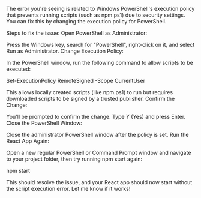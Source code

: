 The error you're seeing is related to Windows PowerShell's execution policy that prevents running scripts (such as npm.ps1) due to security settings. You can fix this by changing the execution policy for PowerShell.

Steps to fix the issue:
Open PowerShell as Administrator:

Press the Windows key, search for "PowerShell", right-click on it, and select Run as Administrator.
Change Execution Policy:

In the PowerShell window, run the following command to allow scripts to be executed:

Set-ExecutionPolicy RemoteSigned -Scope CurrentUser

This allows locally created scripts (like npm.ps1) to run but requires downloaded scripts to be signed by a trusted publisher.
Confirm the Change:

You'll be prompted to confirm the change. Type Y (Yes) and press Enter.
Close the PowerShell Window:

Close the administrator PowerShell window after the policy is set.
Run the React App Again:

Open a new regular PowerShell or Command Prompt window and navigate to your project folder, then try running npm start again:

npm start

This should resolve the issue, and your React app should now start without the script execution error. Let me know if it works!